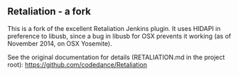## Retaliation - a fork

This is a fork of the excellent Retaliation Jenkins plugin. It uses HIDAPI in preference 
to libusb, since a bug in libusb for OSX prevents it working (as of November 2014, on 
OSX Yosemite). 

See the original documentation for details (RETALIATION.md in the project root): 
https://github.com/codedance/Retaliation

